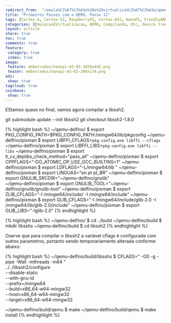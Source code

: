 ```yaml
---
redirect_from:  "/emula%C3%A7%C3%A3o%20e%20virtualiza%C3%A7%C3%A3o/qemu/compilando/Primeiros_Passos_com_o_QEMU-parte-11/"
title: "Primeiros Passos com o QEMU, Passo 12" 
tags: [Cortex-A, Cortex-53, RaspberryPI, Cortex-A53, NanoPI, FrendlyARM, ARM, Intel, TBB,  Emulação, Virtualização, KVM, QEMU, VMware, VirtualBox, VBox, Hiper-V, Xen, GNU ARM Eclipse, Eclipse, Windows, RTOS, uOS]
categories: [EmulacaoEVirtualizacao, QEMU, Compilando, dtc, device tree compiler]
layout: article
share: true
toc: true
comments: true
feature:
 category: true
 index: true
image:
 feature: embarcados/nanopi-m3-03-1024x445.png
 teaser: embarcados/nanopi-m3-03-300x174.png
ads: 
 show: true
tagcloud: true
coinbase:
 show: true
---
```

EStamos quase no final, vamos agora compilar a libssh2.

<!--more-->

 git submodule update --init libssh2
 git checkout libssh2-1.8.0



{% highlight bash %}
~/qemu-delfino/ $ export PKG_CONFIG_PATH=$PKG_CONFIG_PATH:/mingw64/lib/pkgconfig 
~/qemu-delfino/pixman $ export LIBFFI_CFLAGS=`pkg-config.exe libffi --cflags`
~/qemu-delfino/pixman $ export LIBFFI_LIBS=`pkg-config.exe libffi --libs`
~/qemu-delfino/pixman $ export lt_cv_deplibs_check_method="pass_all"
~/qemu-delfino/pixman $ export CPPFLAGS="-DG_ATOMIC_OP_USE_GCC_BUILTINS=1"
~/qemu-delfino/pixman $ export LDFLAGS="-L/mingw64/lib "
~/qemu-delfino/pixman $ export LINGUAS="en pt pt_BR"
~/qemu-delfino/pixman $ export GNULIB_SRCDIR="~/qemu-delfino/gnulib"  
~/qemu-delfino/pixman $ export GNULIB_TOOL="~/qemu-delfino/gnulib/gnulib-tool"
~/qemu-delfino/pixman $ export ZLIB_CFLAGS="-I /mingw64/include/ -I /mingw64/include" 
~/qemu-delfino/pixman $ export GLIB_CFLAGS="-I /mingw64/include/glib-2.0 -I /mingw64/lib/glib-2.0/include"
~/qemu-delfino/pixman $ export GLIB_LIBS="-lglib-2.0" 
{% endhighlight %}

 
{% highlight bash %}
~/qemu-delfino/ $ cd ../build
~/qemu-delfino/build $ mkdir libsshs
~/qemu-delfino/build $ cd libssh2
{% endhighlight %}

Oserve que para compilar o libssh2 a variável cflags é configurada com outros
parametros, portanto sendo temporariamente alterada conforme abaixo:

{% highlight bash %}
~/qemu-delfino/build/libsshs $ CFLAGS=" -O0 -g -pipe -Wall -mthreads  -m64 " \
                                    ../../libssh2/configure \
                                              --disable-static  \
                                              --with-gnu-ld \
                                              --prefix=/mingw64 \
                                              --build=x86_64-w64-mingw32 \
                                              --host=x86_64-w64-mingw32 \
                                              --target=x86_64-w64-mingw32

         
~/qemu-delfino/build/qemu $ make
~/qemu-delfino/build/qemu $ make install
{% endhighlight %}

